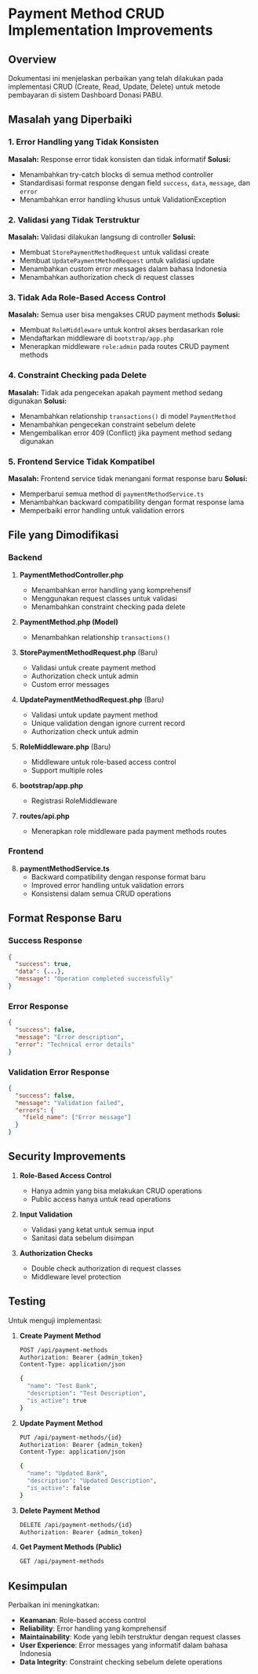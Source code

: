 # Payment Method CRUD Implementation Improvements

## Overview
Dokumentasi ini menjelaskan perbaikan yang telah dilakukan pada implementasi CRUD (Create, Read, Update, Delete) untuk metode pembayaran di sistem Dashboard Donasi PABU.

## Masalah yang Diperbaiki

### 1. Error Handling yang Tidak Konsisten
**Masalah:** Response error tidak konsisten dan tidak informatif
**Solusi:** 
- Menambahkan try-catch blocks di semua method controller
- Standardisasi format response dengan field `success`, `data`, `message`, dan `error`
- Menambahkan error handling khusus untuk ValidationException

### 2. Validasi yang Tidak Terstruktur
**Masalah:** Validasi dilakukan langsung di controller
**Solusi:**
- Membuat `StorePaymentMethodRequest` untuk validasi create
- Membuat `UpdatePaymentMethodRequest` untuk validasi update
- Menambahkan custom error messages dalam bahasa Indonesia
- Menambahkan authorization check di request classes

### 3. Tidak Ada Role-Based Access Control
**Masalah:** Semua user bisa mengakses CRUD payment methods
**Solusi:**
- Membuat `RoleMiddleware` untuk kontrol akses berdasarkan role
- Mendaftarkan middleware di `bootstrap/app.php`
- Menerapkan middleware `role:admin` pada routes CRUD payment methods

### 4. Constraint Checking pada Delete
**Masalah:** Tidak ada pengecekan apakah payment method sedang digunakan
**Solusi:**
- Menambahkan relationship `transactions()` di model `PaymentMethod`
- Menambahkan pengecekan constraint sebelum delete
- Mengembalikan error 409 (Conflict) jika payment method sedang digunakan

### 5. Frontend Service Tidak Kompatibel
**Masalah:** Frontend service tidak menangani format response baru
**Solusi:**
- Memperbarui semua method di `paymentMethodService.ts`
- Menambahkan backward compatibility dengan format response lama
- Memperbaiki error handling untuk validation errors

## File yang Dimodifikasi

### Backend
1. **PaymentMethodController.php**
   - Menambahkan error handling yang komprehensif
   - Menggunakan request classes untuk validasi
   - Menambahkan constraint checking pada delete

2. **PaymentMethod.php (Model)**
   - Menambahkan relationship `transactions()`

3. **StorePaymentMethodRequest.php** (Baru)
   - Validasi untuk create payment method
   - Authorization check untuk admin
   - Custom error messages

4. **UpdatePaymentMethodRequest.php** (Baru)
   - Validasi untuk update payment method
   - Unique validation dengan ignore current record
   - Authorization check untuk admin

5. **RoleMiddleware.php** (Baru)
   - Middleware untuk role-based access control
   - Support multiple roles

6. **bootstrap/app.php**
   - Registrasi RoleMiddleware

7. **routes/api.php**
   - Menerapkan role middleware pada payment methods routes

### Frontend
8. **paymentMethodService.ts**
   - Backward compatibility dengan response format baru
   - Improved error handling untuk validation errors
   - Konsistensi dalam semua CRUD operations

## Format Response Baru

### Success Response
```json
{
  "success": true,
  "data": {...},
  "message": "Operation completed successfully"
}
```

### Error Response
```json
{
  "success": false,
  "message": "Error description",
  "error": "Technical error details"
}
```

### Validation Error Response
```json
{
  "success": false,
  "message": "Validation failed",
  "errors": {
    "field_name": ["Error message"]
  }
}
```

## Security Improvements

1. **Role-Based Access Control**
   - Hanya admin yang bisa melakukan CRUD operations
   - Public access hanya untuk read operations

2. **Input Validation**
   - Validasi yang ketat untuk semua input
   - Sanitasi data sebelum disimpan

3. **Authorization Checks**
   - Double check authorization di request classes
   - Middleware level protection

## Testing

Untuk menguji implementasi:

1. **Create Payment Method**
   ```bash
   POST /api/payment-methods
   Authorization: Bearer {admin_token}
   Content-Type: application/json
   
   {
     "name": "Test Bank",
     "description": "Test Description",
     "is_active": true
   }
   ```

2. **Update Payment Method**
   ```bash
   PUT /api/payment-methods/{id}
   Authorization: Bearer {admin_token}
   Content-Type: application/json
   
   {
     "name": "Updated Bank",
     "description": "Updated Description",
     "is_active": false
   }
   ```

3. **Delete Payment Method**
   ```bash
   DELETE /api/payment-methods/{id}
   Authorization: Bearer {admin_token}
   ```

4. **Get Payment Methods (Public)**
   ```bash
   GET /api/payment-methods
   ```

## Kesimpulan

Perbaikan ini meningkatkan:
- **Keamanan**: Role-based access control
- **Reliability**: Error handling yang komprehensif
- **Maintainability**: Kode yang lebih terstruktur dengan request classes
- **User Experience**: Error messages yang informatif dalam bahasa Indonesia
- **Data Integrity**: Constraint checking sebelum delete operations